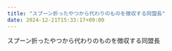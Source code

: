 ```yaml
---
title: "スプーン折ったやつから代わりのものを徴収する同盟長"
date: 2024-12-21T15:33:17+09:00
---
```

スプーン折ったやつから代わりのものを徴収する同盟長
